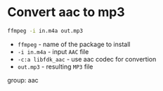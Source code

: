 # Convert aac to mp3

```bash
ffmpeg -i in.m4a out.mp3
```

- `ffmpeg` - name of the package to install
- `-i in.m4a` - input `AAC` file
- `-c:a libfdk_aac` - use aac codec for convertion
- `out.mp3` - resulting `MP3` file

group: aac


